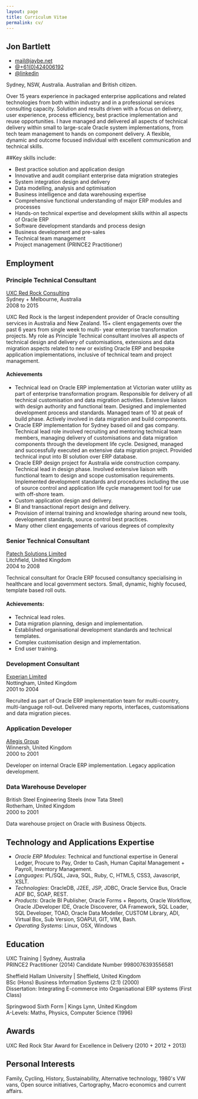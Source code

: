 ```yaml
---
layout: page
title: Curriculum Vitae
permalink: cv/
---
```

## Jon Bartlett

<ul class="fa-ul">
  <li><i class="fa-li fa fa-envelope-o"></i><a href="mailto:mail@jaybe.net">mail@jaybe.net</a></li>
  <li><i class="fa-li fa fa-phone"></i><a href="tel:+61424006192">@+61(0)424006192</a></li>
  <li><i class="fa-li fa fa-linkedin"></i><a href="https://au.linkedin.com/in/bartlettjon">@linkedin</a></li>
</ul>
Sydney, NSW, Australia.  
Australian and British citizen.  


Over 15 years experience in packaged enterprise applications and related technologies from both within industry and in a professional services consulting capacity. Solution and results driven with a focus on delivery, user experience, process efficiency, best practice implementation and reuse opportunities. I have managed and delivered all aspects of technical delivery within small to large-scale Oracle system implementations, from tech team management to hands on component delivery. A flexible, dynamic and outcome focused individual with excellent communication and technical skills.

##Key skills include:
* Best practice solution and application design
* Innovative and audit compliant enterprise data migration strategies
* System integration design and delivery
* Data modelling, analysis and optimisation
* Business intelligence and data warehousing expertise
* Comprehensive functional understanding of major ERP modules and processes
* Hands-on technical expertise and development skills within all aspects of Oracle ERP
* Software development standards and process design
* Business development and pre-sales
* Technical team management
* Project management (PRINCE2 Practitioner)


## Employment

### Principle Technical Consultant
[UXC Red Rock Consulting](http://www.uxcredrock.com)  
Sydney + Melbourne, Australia  
2008 to 2015

UXC Red Rock is the largest independent provider of Oracle consulting services in Australia and New Zealand. 15+ client engagements over the past 6 years from single week to multi- year enterprise transformation projects. My role as Principle Technical consultant involves all aspects of technical design and delivery of customisations, extensions and data migration aspects related to new or existing Oracle ERP and bespoke application implementations, inclusive of technical team and project management.  

#### Achievements
* Technical lead on Oracle ERP implementation at Victorian water utility as part of enterprise transformation program. Responsible for delivery of all technical customisation and data migration activities. Extensive liaison with design authority and functional team. Designed and implemented development process and standards. Managed team of 10 at peak of build phase. Actively involved in data migration and build components.  
* Oracle ERP implementation for Sydney based oil and gas company. Technical lead role involved recruiting and mentoring technical team members, managing delivery of customisations and data migration components through the development life cycle. Designed, managed and successfully executed an extensive data migration project. Provided technical input into BI solution over ERP database.
* Oracle ERP design project for Australia wide construction company. Technical lead in design phase. Involved extensive liaison with functional team to design and scope customisation requirements. Implemented development standards and procedures including the use of source control and application life cycle management tool for use with off-shore team.
* Custom application design and delivery.
* BI and transactional report design and delivery.
* Provision of internal training and knowledge sharing around new tools, development standards, source control best practices.
* Many other client engagements of various degrees of complexity

### Senior Technical Consultant
[Patech Solutions Limited](http://www.patech-solutions.com)  
Litchfield, United Kingdom  
2004 to 2008  

Technical consultant for Oracle ERP focused consultancy specialising in healthcare and local government sectors. Small, dynamic, highly focused, template based roll outs.

#### Achievements:

* Technical lead roles.
* Data migration planning, design and implementation.
* Established organisational development standards and technical templates.
* Complex customisation design and implementation.
* End user training.

### Development Consultant
[Experian Limited](http://www.experian.co.uk)  
Nottingham, United Kingdom  
2001 to 2004  

Recruited as part of Oracle ERP implementation team for multi-country, multi-language roll-out. Delivered many reports, interfaces, customisations and data migration pieces. 

### Application Developer
[Allegis Group](http://www.allegisgroup.com)  
Winnersh, United Kingdom   
2000 to 2001  

Developer on internal Oracle ERP implementation. Legacy application development.

### Data Warehouse Developer
British Steel Engineering Steels (now Tata Steel)  
Rotherham, United Kingdom  
2000 to 2001  

Data warehouse project on Oracle with Business Objects.

## Technology and Applications Expertise
* *Oracle ERP Modules*: Technical and functional expertise in General Ledger, Procure to Pay, Order to Cash, Human Capital Management + Payroll, Inventory Management.
* *Languages*: PL/SQL, Java, SQL, Ruby, C, HTML5, CSS3, Javascript, XSLT.
* *Technologies*: OracleDB, J2EE, JSP, JDBC, Oracle Service Bus, Oracle ADF BC, SOAP, REST.
* *Products*: Oracle BI Publisher, Oracle Forms + Reports, Oracle Workflow, Oracle JDeveloper IDE, Oracle Discoverer, OA Framework, SQL Loader, SQL Developer, TOAD, Oracle Data Modeller, CUSTOM Library, ADI, Virtual Box, Sub Version, SOAPUI, GIT, VIM, Bash.
* *Operating Systems*: Linux, OSX, Windows

## Education

UXC Training | Sydney, Australia  
PRINCE2 Practitioner (2014) Candidate Number 9980076393556581

Sheffield Hallam University | Sheffield, United Kingdom  
BSc (Hons) Business Information Systems (2:1) (2000)  
Dissertation: Integrating E-commerce into Organisational ERP systems (First Class)  

Springwood Sixth Form | Kings Lynn, United Kingdom  
A-Levels: Maths, Physics, Computer Science (1996)  

## Awards

UXC Red Rock Star Award for Excellence in Delivery (2010 + 2012 + 2013)

## Personal Interests
Family, Cycling, History, Sustainability, Alternative technology, 1980's VW vans, Open source initiatives, Cartography, Macro economics and current affairs.


